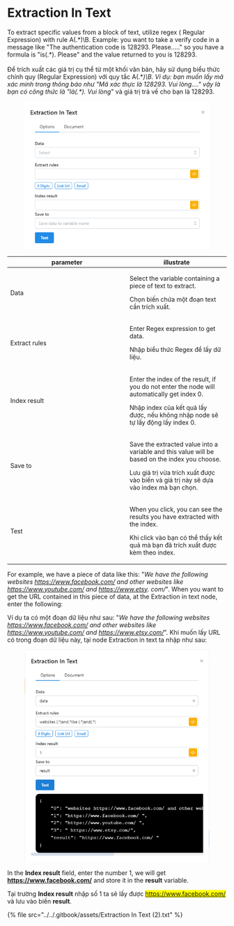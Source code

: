 # Extraction In Text

To extract specific values from a block of text, utilize regex ( Regular Expression) with rule A(.\*)\B. Example: you want to take a verify code in a message like "The authentication code is 128293. Please....." so you have a formula is "is(.\*). Please" and the value returned to you is 128293. \
\
Để trích xuất các giá trị cụ thể từ một khối văn bản, hãy sử dụng biểu thức chính quy (Regular Expression) với quy tắc A(.\*_)\B. Ví dụ: bạn muốn lấy mã xác minh trong thông báo như "Mã xác thực là 128293. Vui lòng...." vậy là bạn có công thức là "là(.\*). Vui lòng_" và giá trị trả về cho bạn là 128293.

<figure><img src="../../.gitbook/assets/image (4) (1) (1) (1) (1) (1) (1).png" alt=""><figcaption></figcaption></figure>

<table><thead><tr><th width="260">parameter</th><th>illustrate</th></tr></thead><tbody><tr><td>Data</td><td><p>Select the variable containing a piece of text to extract.</p><p>Chọn biến chứa một đoạn text cần trích xuất.</p></td></tr><tr><td>Extract rules</td><td><p>Enter Regex expression to get data.</p><p>Nhập biểu thức Regex để lấy dữ liệu.</p></td></tr><tr><td>Index result</td><td><p>Enter the index of the result, if you do not enter the node will automatically get index 0.</p><p>Nhập index của kết quả lấy được, nếu không nhập node sẽ tự lấy động lấy index 0.</p></td></tr><tr><td>Save to</td><td><p>Save the extracted value into a variable and this value will be based on the index you choose.</p><p>Lưu giá trị vừa trích xuất được vào biến và giá trị này sẽ dựa vào index mà bạn chọn.</p></td></tr><tr><td>Test</td><td><p>When you click, you can see the results you have extracted with the index.</p><p>Khi click vào bạn có thể thấy kết quả mà bạn đã trích xuất được kèm theo index.</p></td></tr></tbody></table>

For example, we have a piece of data like this: "_We have the following websites https://www.facebook.com/ and other websites like https://www.youtube.com/ and https://www.etsy. com/_". When you want to get the URL contained in this piece of data, at the Extraction in text node, enter the following:

Ví dụ ta có một đoạn dữ liệu như sau: "_We have the following websites https://www.facebook.com/ and other websites like https://www.youtube.com/ and https://www.etsy.com/_". Khi muốn lấy URL có trong đoạn dữ liệu này, tại node Extraction in text ta nhập như sau:&#x20;

<figure><img src="../../.gitbook/assets/image (1) (1) (1) (1) (1) (1) (1) (1) (1) (1) (1) (1) (1) (1) (1) (1) (1) (1) (1) (1) (1) (1) (1) (1) (1).png" alt=""><figcaption></figcaption></figure>

In the **Index result** field, enter the number 1, we will get **https://www.facebook.com/** and store it in the **result** variable.

Tại trường **Index result** nhập số 1 ta sẽ lấy được <mark style="color:blue;">https://www.facebook.com/</mark> và lưu vào biến **result**.

{% file src="../../.gitbook/assets/Extraction In Text (2).txt" %}

